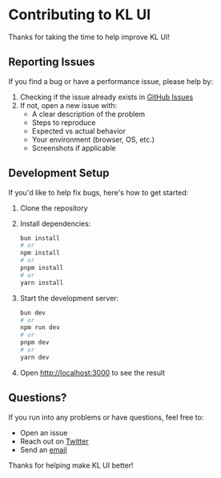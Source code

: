 # Contributing to KL UI

Thanks for taking the time to help improve KL UI!

## Reporting Issues

If you find a bug or have a performance issue, please help by:

1. Checking if the issue already exists in [GitHub Issues](https://github.com/karrixlee/kl-ui/issues)
2. If not, open a new issue with:
   - A clear description of the problem
   - Steps to reproduce
   - Expected vs actual behavior
   - Your environment (browser, OS, etc.)
   - Screenshots if applicable

## Development Setup

If you'd like to help fix bugs, here's how to get started:

1. Clone the repository
2. Install dependencies:
   ```bash
   bun install
   # or
   npm install
   # or
   pnpm install
   # or
   yarn install
   ```

3. Start the development server:
   ```bash
   bun dev
   # or
   npm run dev
   # or
   pnpm dev
   # or
   yarn dev
   ```

4. Open [http://localhost:3000](http://localhost:3000) to see the result

## Questions?

If you run into any problems or have questions, feel free to:
- Open an issue
- Reach out on [Twitter](https://twitter.com/karrixlee)
- Send an [email](mailto:karrixlee1231@gmail.com)

Thanks for helping make KL UI better!